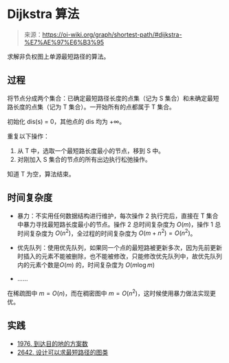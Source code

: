 # Dijkstra 算法

> 来源：https://oi-wiki.org/graph/shortest-path/#dijkstra-%E7%AE%97%E6%B3%95

求解非负权图上单源最短路径的算法。

## 过程

将节点分成两个集合：已确定最短路径长度的点集（记为 S 集合）和未确定最短路长度的点集（记为 T 集合）。一开始所有的点都属于 T 集合。

初始化 dis(s) = 0，其他点的 dis 均为 +∞。

重复以下操作：

1. 从 T 中，选取一个最短路长度最小的节点，移到 S 中。
2. 对刚加入 S 集合的节点的所有出边执行松弛操作。

知道 T 为空，算法结束。

## 时间复杂度

- 暴力：不实用任何数据结构进行维护，每次操作 2 执行完后，直接在 T 集合中暴力寻找最短路长度最小的节点。操作 2 总时间复杂度为 $O(m)$，操作 1 总时间复杂度为 $O(n^2)$，全过程的时间复杂度为 $O(m+n^2)=O(n^2)$。
- 优先队列：使用优先队列，如果同一个点的最短路被更新多次，因为先前更新时插入的元素不能被删除，也不能被修改，只能修改优先队列中，故优先队列内的元素个数是$O(m)$ 的，时间复杂度为 $O(m \log m)$

- ......

在稀疏图中 $m=O(n)$，而在稠密图中 $m=O(n^2)$，这时候使用暴力做法实现更优。



## 实践

- [1976. 到达目的地的方案数](https://leetcode.cn/problems/number-of-ways-to-arrive-at-destination/)
- [2642. 设计可以求最短路径的图类](https://leetcode.cn/problems/design-graph-with-shortest-path-calculator/)

